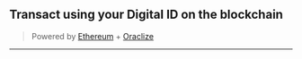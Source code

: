 
## Transact using your Digital ID on the blockchain

> <div></div> Powered by <a href="https://www.ethereum.org" target ="_blank">Ethereum</a> + <a href="https://www.oraclize.it" target ="_blank">Oraclize</a>

---

